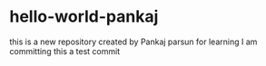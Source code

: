 # hello-world-pankaj
this is a new repository created by Pankaj parsun for learning
I am committing this a test commit
